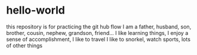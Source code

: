 # hello-world
this repository is for practicing the git hub flow
I am a father, husband, son, brother, cousin, nephew, grandson, friend...
I like learning things, I enjoy a sense of accomplishment, I like to travel
I like to snorkel, watch sports, lots of other things
